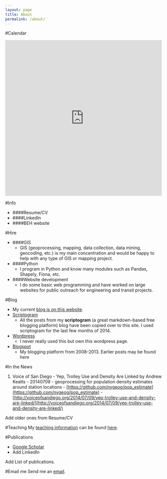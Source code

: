 ```yaml
---
layout: page
title: About
permalink: /about/
---
```


<!--This is the base Jekyll theme. You can find out more info about customizing your Jekyll theme, as well as basic Jekyll usage documentation at [jekyllrb.com](http://jekyllrb.com/)

You can find the source code for the Jekyll new theme at: [github.com/jglovier/jekyll-new](https://github.com/jglovier/jekyll-new)

You can find the source code for Jekyll at [github.com/jekyll/jekyll](https://github.com/jekyll/jekyll)
-->

#Calendar

<p><iframe src="https://www.google.com/calendar/embed?src=39a18nupjlakmcbjq3pveu1nqc%40group.calendar.google.com&ctz=America/New_York" style="border: 0" width='100%' height="500" frameborder="0" scrolling="no"></iframe></p>

#Info
* ####Resume/CV
* ####LinkedIn
* ####BEH website

#Hire
* ####GIS
	* GIS (geoprocessing, mapping, data collection, data mining, geocoding, etc.) is my main concentration and would be happy to help with any type of GIS or mapping project. 
* ####Python
	* I program in Python and know many modules such as Pandas, Shapely, Fiona, etc. 
* ####Website development
	* I do some basic web programming and have worked on large websites for public outreach for engineering and transit projects. 

#Blog
* My current [blog is on this website](http://nygeog.github.io).
* [Scriptogram](http://scriptogr.am/nygeog)
	* All the posts from my **scriptogram** (a great markdown-based free blogging platform) blog have been copied over to this site. I used scriptogram for the last few months of 2014. 
* [Wordpress](http://nygeog.wordpress.com/)
	* I never really used this but own this wordpress page.
* [Blogspot](http://nygeog.blogspot.com/)
	* My blogging platform from 2008-2013. Earlier posts may be found here

#In the News
1. Voice of San Diego - Yep, Trolley Use and Density Are Linked
by Andrew Keatts - 20140709 - geoprocessing for population density estimates around station locations - [https://github.com/nygeog/pop_estimate](https://github.com/nygeog/pop_estimate) -  [http://voiceofsandiego.org/2014/07/09/yep-trolley-use-and-density-are-linked/](http://voiceofsandiego.org/2014/07/09/yep-trolley-use-and-density-are-linked/)

Add older ones from Resume/CV


#Teaching
My [teaching information](https://nygeog.github.io/teaching/) can be found [here](https://nygeog.github.io/teaching/). 

#Publications
* [Google Scholar](http://scholar.google.com/citations?user=K6iTYsUAAAAJ&hl=en)
* Add LinkedIn

Add List of publications.


#Email me
Send me an [email](mailto:daniel.martin.sheehan@gmail.com).